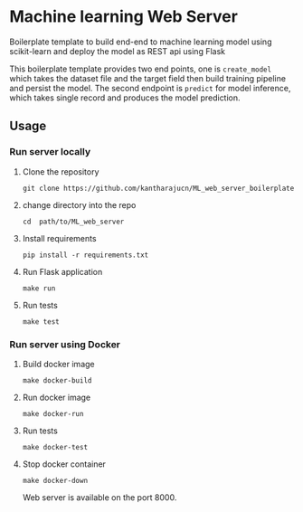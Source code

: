 # Machine learning Web Server

Boilerplate template to build end-end to machine learning model using scikit-learn and deploy the model as REST api using Flask

This boilerplate template provides two end points, one is `create_model` which takes the dataset file and the target field then build training pipeline and persist the model.
The second endpoint is `predict` for model inference, which takes single record and produces the model prediction.

## Usage

### Run server locally

1. Clone the repository
    
    ```git clone https://github.com/kantharajucn/ML_web_server_boilerplate ```
    
2. change directory into the repo
  
    ```cd  path/to/ML_web_server```
 
3. Install requirements
    
    ```pip install -r requirements.txt```
    
4. Run Flask application
    
    ```make run``` 
5. Run tests 
    
    ```make test```
    

### Run server using Docker

1. Build docker image
    
    ```make docker-build```
    
2. Run docker image
    
    ```make docker-run```

3. Run tests 

    ```make docker-test```

3. Stop docker container
    
    ```make docker-down```
    
    Web server is available on the port 8000.    
    
    

